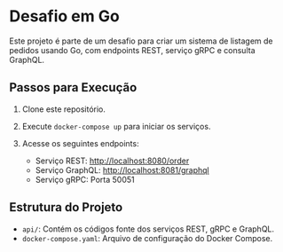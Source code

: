 # Desafio em Go

Este projeto é parte de um desafio para criar um sistema de listagem de pedidos usando Go, com endpoints REST, serviço gRPC e consulta GraphQL.

## Passos para Execução

1. Clone este repositório.
2. Execute `docker-compose up` para iniciar os serviços.
3. Acesse os seguintes endpoints:

   - Serviço REST: [http://localhost:8080/order](http://localhost:8080/order)
   - Serviço GraphQL: [http://localhost:8081/graphql](http://localhost:8081/graphql)
   - Serviço gRPC: Porta 50051

## Estrutura do Projeto

- `api/`: Contém os códigos fonte dos serviços REST, gRPC e GraphQL.
- `docker-compose.yaml`: Arquivo de configuração do Docker Compose.
